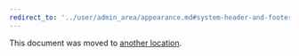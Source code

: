 ```yaml
---
redirect_to: '../user/admin_area/appearance.md#system-header-and-footer-messages'
---
```


This document was moved to [another location](../user/admin_area/appearance.md#system-header-and-footer-messages).

<!-- This redirect file can be deleted February 1, 2021, or later. -->
<!-- Before deletion, see: https://docs.gitlab.com/ee/development/documentation/#move-or-rename-a-page -->
